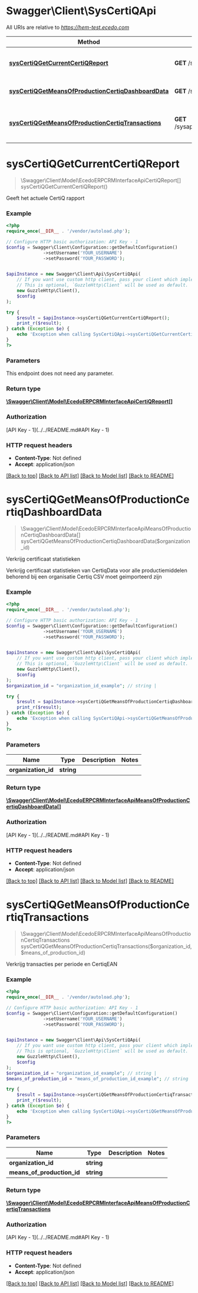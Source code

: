 # Swagger\Client\SysCertiQApi

All URIs are relative to *https://hem-test.ecedo.com*

Method | HTTP request | Description
------------- | ------------- | -------------
[**sysCertiQGetCurrentCertiQReport**](SysCertiQApi.md#sysCertiQGetCurrentCertiQReport) | **GET** /sysapi/v1.0/certiq/report | Geeft het actuele CertiQ rapport
[**sysCertiQGetMeansOfProductionCertiqDashboardData**](SysCertiQApi.md#sysCertiQGetMeansOfProductionCertiqDashboardData) | **GET** /sysapi/v1.0/organizations/{organizationId}/certiqstatistics | Verkrijg certificaat statistieken
[**sysCertiQGetMeansOfProductionCertiqTransactions**](SysCertiQApi.md#sysCertiQGetMeansOfProductionCertiqTransactions) | **GET** /sysapi/v1.0/organizations/{organizationId}/meansofproductions/{meansOfProductionId}/certiqtransactions | Verkrijg transacties per periode en CertiqEAN


# **sysCertiQGetCurrentCertiQReport**
> \Swagger\Client\Model\EcedoERPCRMInterfaceApiCertiQReport[] sysCertiQGetCurrentCertiQReport()

Geeft het actuele CertiQ rapport

### Example
```php
<?php
require_once(__DIR__ . '/vendor/autoload.php');

// Configure HTTP basic authorization: API Key - 1
$config = Swagger\Client\Configuration::getDefaultConfiguration()
              ->setUsername('YOUR_USERNAME')
              ->setPassword('YOUR_PASSWORD');


$apiInstance = new Swagger\Client\Api\SysCertiQApi(
    // If you want use custom http client, pass your client which implements `GuzzleHttp\ClientInterface`.
    // This is optional, `GuzzleHttp\Client` will be used as default.
    new GuzzleHttp\Client(),
    $config
);

try {
    $result = $apiInstance->sysCertiQGetCurrentCertiQReport();
    print_r($result);
} catch (Exception $e) {
    echo 'Exception when calling SysCertiQApi->sysCertiQGetCurrentCertiQReport: ', $e->getMessage(), PHP_EOL;
}
?>
```

### Parameters
This endpoint does not need any parameter.

### Return type

[**\Swagger\Client\Model\EcedoERPCRMInterfaceApiCertiQReport[]**](../Model/EcedoERPCRMInterfaceApiCertiQReport.md)

### Authorization

[API Key - 1](../../README.md#API Key - 1)

### HTTP request headers

 - **Content-Type**: Not defined
 - **Accept**: application/json

[[Back to top]](#) [[Back to API list]](../../README.md#documentation-for-api-endpoints) [[Back to Model list]](../../README.md#documentation-for-models) [[Back to README]](../../README.md)

# **sysCertiQGetMeansOfProductionCertiqDashboardData**
> \Swagger\Client\Model\EcedoERPCRMInterfaceApiMeansOfProductionCertiqDashboardData[] sysCertiQGetMeansOfProductionCertiqDashboardData($organization_id)

Verkrijg certificaat statistieken

Verkrijg certificaat statistieken van CertiqData voor alle productiemiddelen behorend bij een organisatie  Certiq CSV moet geimporteerd zijn

### Example
```php
<?php
require_once(__DIR__ . '/vendor/autoload.php');

// Configure HTTP basic authorization: API Key - 1
$config = Swagger\Client\Configuration::getDefaultConfiguration()
              ->setUsername('YOUR_USERNAME')
              ->setPassword('YOUR_PASSWORD');


$apiInstance = new Swagger\Client\Api\SysCertiQApi(
    // If you want use custom http client, pass your client which implements `GuzzleHttp\ClientInterface`.
    // This is optional, `GuzzleHttp\Client` will be used as default.
    new GuzzleHttp\Client(),
    $config
);
$organization_id = "organization_id_example"; // string | 

try {
    $result = $apiInstance->sysCertiQGetMeansOfProductionCertiqDashboardData($organization_id);
    print_r($result);
} catch (Exception $e) {
    echo 'Exception when calling SysCertiQApi->sysCertiQGetMeansOfProductionCertiqDashboardData: ', $e->getMessage(), PHP_EOL;
}
?>
```

### Parameters

Name | Type | Description  | Notes
------------- | ------------- | ------------- | -------------
 **organization_id** | **string**|  |

### Return type

[**\Swagger\Client\Model\EcedoERPCRMInterfaceApiMeansOfProductionCertiqDashboardData[]**](../Model/EcedoERPCRMInterfaceApiMeansOfProductionCertiqDashboardData.md)

### Authorization

[API Key - 1](../../README.md#API Key - 1)

### HTTP request headers

 - **Content-Type**: Not defined
 - **Accept**: application/json

[[Back to top]](#) [[Back to API list]](../../README.md#documentation-for-api-endpoints) [[Back to Model list]](../../README.md#documentation-for-models) [[Back to README]](../../README.md)

# **sysCertiQGetMeansOfProductionCertiqTransactions**
> \Swagger\Client\Model\EcedoERPCRMInterfaceApiMeansOfProductionCertiqTransactions sysCertiQGetMeansOfProductionCertiqTransactions($organization_id, $means_of_production_id)

Verkrijg transacties per periode en CertiqEAN



### Example
```php
<?php
require_once(__DIR__ . '/vendor/autoload.php');

// Configure HTTP basic authorization: API Key - 1
$config = Swagger\Client\Configuration::getDefaultConfiguration()
              ->setUsername('YOUR_USERNAME')
              ->setPassword('YOUR_PASSWORD');


$apiInstance = new Swagger\Client\Api\SysCertiQApi(
    // If you want use custom http client, pass your client which implements `GuzzleHttp\ClientInterface`.
    // This is optional, `GuzzleHttp\Client` will be used as default.
    new GuzzleHttp\Client(),
    $config
);
$organization_id = "organization_id_example"; // string | 
$means_of_production_id = "means_of_production_id_example"; // string | 

try {
    $result = $apiInstance->sysCertiQGetMeansOfProductionCertiqTransactions($organization_id, $means_of_production_id);
    print_r($result);
} catch (Exception $e) {
    echo 'Exception when calling SysCertiQApi->sysCertiQGetMeansOfProductionCertiqTransactions: ', $e->getMessage(), PHP_EOL;
}
?>
```

### Parameters

Name | Type | Description  | Notes
------------- | ------------- | ------------- | -------------
 **organization_id** | **string**|  |
 **means_of_production_id** | **string**|  |

### Return type

[**\Swagger\Client\Model\EcedoERPCRMInterfaceApiMeansOfProductionCertiqTransactions**](../Model/EcedoERPCRMInterfaceApiMeansOfProductionCertiqTransactions.md)

### Authorization

[API Key - 1](../../README.md#API Key - 1)

### HTTP request headers

 - **Content-Type**: Not defined
 - **Accept**: application/json

[[Back to top]](#) [[Back to API list]](../../README.md#documentation-for-api-endpoints) [[Back to Model list]](../../README.md#documentation-for-models) [[Back to README]](../../README.md)

